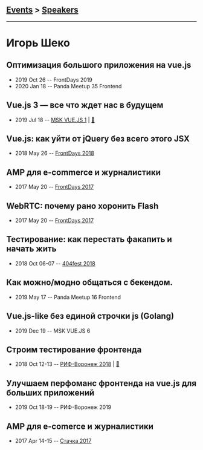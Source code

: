 ## [Events](../README.md) > [Speakers](../speakers.md)
---

# Игорь Шеко

## Оптимизация большого приложения на vue.js
- 2019 Oct 26 -- FrontDays 2019    
- 2020 Jan 18 -- Panda Meetup 35 Frontend    
## Vue.js 3 — все что ждет нас в будущем
- 2019 Jul 18 -- [MSK VUE.JS 1](https://youtu.be/C8GCxIF0ABY?t=222)  | [:notebook:](https://t.me/msk_vue_js/2274)  
## Vue.js: как уйти от jQuery без всего этого JSX
- 2018 May 26 -- [FrontDays 2018](https://www.youtube.com/watch?v=v841xHMOF54)    
## AMP для e-commerce и журналистики
- 2017 May 20 -- [FrontDays 2017](https://youtu.be/wmjWN4MvGXc)    
## WebRTC: почему рано хоронить Flash
- 2017 May 20 -- [FrontDays 2017](https://youtu.be/FKtjHP9pInI)    
## Тестирование: как перестать факапить и начать жить
- 2018 Oct 06-07 -- [404fest 2018](https://www.youtube.com/watch?v=r9ScM-Sx5Co)    
## Как можно&#x2F;модно общаться с бекендом.
- 2019 May 17 -- Panda Meetup 16 Frontend    
## Vue.js-like без единой строчки js (Golang)
- 2019 Dec 19 -- MSK VUE.JS 6    
## Строим тестирование фронтенда
- 2018 Oct 12-13 -- [РИФ-Воронеж 2018](https://youtu.be/pn4OPJW882U)  | [:notebook:](https://www.dropbox.com/s/6p5umgiooz5mo0f/IgorSheko.pdf)  
## Улучшаем перфоманс фронтенда на vue.js для больших приложений
- 2019 Oct 18-19 -- РИФ-Воронеж 2019    
## AMP для e-comerce и журналистики
- 2017 Apr 14-15 -- [Стачка 2017](https://www.youtube.com/watch?v=x9jySsNg1E4)    
